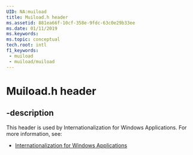 ```yaml
---
UID: NA:muiload
title: Muiload.h header
ms.assetid: 881ea66f-10cf-358e-9fdc-63c0e29b33ee
ms.date: 01/11/2019
ms.keywords: 
ms.topic: conceptual
tech.root: intl
f1_keywords:
 - muiload
 - muiload/muiload
---
```


# Muiload.h header


## -description

This header is used by Internationalization for Windows Applications. For more information, see:

- [Internationalization for Windows Applications](../_intl/index.md)

